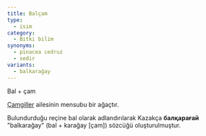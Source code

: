 ```yaml
---
title: Balçam
type:
  - isim
category:
  - Bitki bilim
synonyms:
  - pinacea cedruz
  - sedir
variants:
  - balkarağay
---
```

Bal + çam

[Çamgiller](/sozluk/çam) ailesinin mensubu bir ağaçtır.

Bulundurduğu reçine bal olarak adlandırılarak Kazakça **балқарағай&#32;**"balkarağay" (bal + karağay [çam]) sözcüğü oluşturulmuştur.
